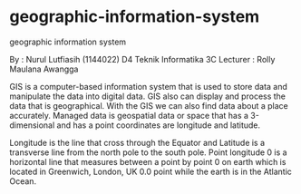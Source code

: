 # geographic-information-system
geographic information system

By : Nurul Lutfiasih (1144022)
D4 Teknik Informatika 3C
Lecturer : Rolly Maulana Awangga
 
 GIS is a computer-based information system that is used to store data and manipulate the data into digital data. GIS also can display and process the data that is geographical. With the GIS we can also find data about a place accurately. Managed data is geospatial data or space that has a 3-dimensional and has a point coordinates are longitude and latitude.

Longitude is the line that cross through the Equator and Latitude is a transverse line from the north pole to the south pole. Point longitude 0 is a horizontal line that measures between a point by point 0 on earth which is located in Greenwich, London, UK 0.0 point while the earth is in the Atlantic Ocean.
